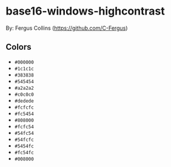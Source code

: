 # base16-windows-highcontrast

By: Fergus Collins (https://github.com/C-Fergus)

## Colors

* `#000000`
* `#1c1c1c`
* `#383838`
* `#545454`
* `#a2a2a2`
* `#c0c0c0`
* `#dedede`
* `#fcfcfc`
* `#fc5454`
* `#808000`
* `#fcfc54`
* `#54fc54`
* `#54fcfc`
* `#5454fc`
* `#fc54fc`
* `#008000`
